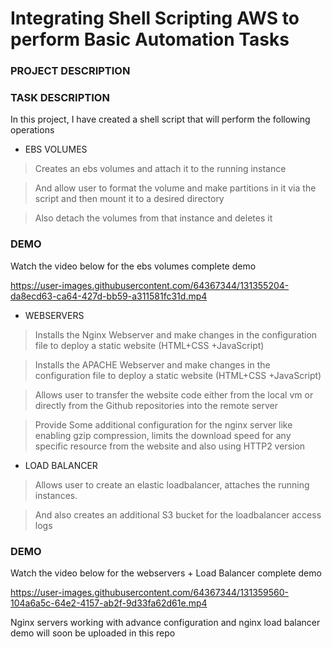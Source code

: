 
# Integrating Shell Scripting AWS to perform Basic Automation Tasks

### PROJECT DESCRIPTION

### TASK DESCRIPTION

In this project, I have created a shell script that will perform the following operations

- EBS VOLUMES

> Creates an ebs volumes and attach it to the running instance

> And allow user to format the volume and make partitions in it via the script and then mount it to a desired directory

> Also detach the volumes from that instance and deletes it

### DEMO

Watch the video below for the ebs volumes complete demo

https://user-images.githubusercontent.com/64367344/131355204-da8ecd63-ca64-427d-bb59-a311581fc31d.mp4

- WEBSERVERS

> Installs the Nginx Webserver and make changes in the configuration file to deploy a static website (HTML+CSS +JavaScript)

> Installs the APACHE Webserver and make changes in the configuration file to deploy a static website (HTML+CSS +JavaScript)

> Allows user to transfer the website code either from the local vm or directly from the Github repositories into the remote server

> Provide Some additional configuration for the nginx server like enabling gzip compression, limits the download speed for any specific resource from the website and also using HTTP2 version

- LOAD BALANCER

> Allows user to create an elastic loadbalancer, attaches the running instances.

> And also creates an additional S3 bucket for the loadbalancer access logs

### DEMO

Watch the video below for the webservers + Load Balancer complete demo

https://user-images.githubusercontent.com/64367344/131359560-104a6a5c-64e2-4157-ab2f-9d33fa62d61e.mp4



Nginx servers working with advance configuration and nginx load balancer demo will soon be uploaded in this repo
